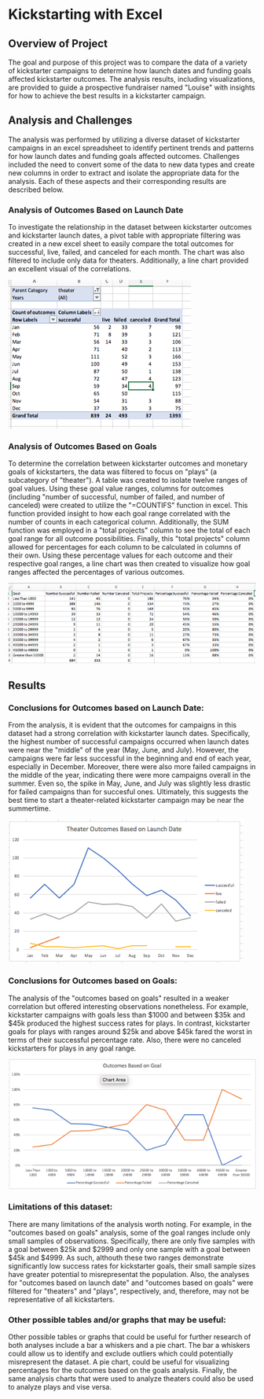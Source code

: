 # Kickstarting with Excel

## Overview of Project

The goal and purpose of this project was to compare the data of a variety of kickstarter campaigns to determine how launch dates and funding goals affected kickstarter outcomes.  The analysis results, including visualizations, are provided to guide a prospective fundraiser named "Louise" with insights for how to achieve the best results in a kickstarter campaign.


## Analysis and Challenges
	
The analysis was performed by utilizing a diverse dataset of kickstarter campaigns in an excel spreadsheet to identify pertinent trends and patterns for how launch dates and funding goals affected outcomes.  Challenges included the need to convert some of the data to new data types and create new columns in order to extract and isolate the appropriate data for the analysis.  Each of these aspects and their corresponding results are described below.

### Analysis of Outcomes Based on Launch Date

To investigate the relationship in the dataset between kickstarter outcomes and kickstarter launch dates, a pivot table with appropriate filtering was created in a new excel sheet to easily compare the total outcomes for successful, live, failed, and canceled for each month.  The chart was also filtered to include only data for theaters.  Additionally, a line chart provided an excellent visual of the correlations.

![pivot table](https://github.com/alexconerly/kickstarter-analysis/blob/master/images_for_readme/ScreenShot_pivot.png)

### Analysis of Outcomes Based on Goals

To determine the correlation between kickstarter outcomes and monetary goals of kickstarters, the data was filtered to focus on "plays" (a subcategory of "theater").  A table was created to isolate twelve ranges of goal values.  Using these goal value ranges, columns for outcomes (including "number of successful, number of failed, and number of canceled) were created to utilize the "=COUNTIFS" function in excel.  This function provided insight to how each goal range correlated with the number of counts in each categorical column.  Additionally, the SUM function was employed in a "total projects" column to see the total of each goal range for all outcome possibilities.  Finally, this "total projects" column allowed for percentages for each column to be calculated in columns of their own.  Using these percentage values for each outcome and their respective goal ranges, a line chart was then created to visualize how goal ranges affected the percentages of various outcomes.

![countifs](https://github.com/alexconerly/kickstarter-analysis/blob/master/images_for_readme/Screenshot_Countifs_table.png)

## Results

### Conclusions for Outcomes based on Launch Date:

From the analysis, it is evident that the outcomes for campaigns in this dataset had a strong correlation with kickstarter launch dates.  Specifically, the highest number of successful campaigns occurred when launch dates were near the "middle" of the year (May, June, and July).  However, the campaigns were far less successful in the beginning and end of each year, especially in December.  Moreover, there were also more failed campaigns in the middle of the year, indicating there were more campaigns overall in the summer.  Even so, the spike in May, June, and July was slightly less drastic for failed campaigns than for succesful ones.  Ultimately, this suggests the best time to start a theater-related kickstarter campaign may be near the summertime.

![](https://github.com/alexconerly/kickstarter-analysis/blob/master/images_for_readme/Screenshot_Outcomes_Launchdate_Chart.png)

### Conclusions for Outcomes based on Goals:

The analysis of the "outcomes based on goals" resulted in a weaker correlation but offered interesting observations nonetheless.  For example, kickstarter campaigns with goals less than $1000 and between $35k and $45k produced the highest success rates for plays.  In contrast, kickstarter goals for plays with ranges around $25k and above $45k fared the worst in terms of their successful percentage rate.  Also, there were no canceled kickstarters for plays in any goal range.

![](https://github.com/alexconerly/kickstarter-analysis/blob/master/images_for_readme/Screenshot_Outcomes_Goals_Chart.png)

### Limitations of this dataset:

There are many limitations of the analysis worth noting.  For example, in the "outcomes based on goals" analysis, some of the goal ranges include only small samples of observations.  Specifically, there are only five samples with a goal between $25k and $2999 and only one sample with a goal between $45k and $4999.  As such, althouth these two ranges demonstrate significantly low success rates for kickstarter goals, their small sample sizes have greater potential to misrepresentat the population.  Also, the analyses for "outcomes based on launch date" and "outcomes based on goals" were filtered for "theaters" and "plays", respectively, and, therefore, may not be representative of all kickstarters.

### Other possible tables and/or graphs that may be useful:
Other possible tables or graphs that could be useful for further research of both analyses include a bar a whiskers and a pie chart.  The bar a whiskers could allow us to identify and exclude outliers which could potentially misrepresent the dataset.  A pie chart, could be useful for visualizing percentages for the outcomes based on the goals analysis.  Finally, the same analysis charts that were used to analyze theaters could also be used to analyze plays and vise versa.
